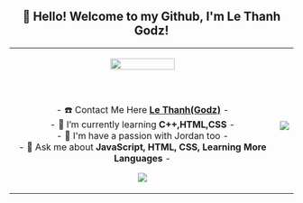 <h2 align="center">👋 Hello! Welcome to my Github, I'm Le Thanh Godz!</h2>
<p align="center">
<table align="center">
   <tr>
      <td>
         <p align="center">    
         <img align="center" src="https://i.imgur.com/lNP94tw.png" width="50%"/></a><br/>
         <br/><br/>
            <a href="#"><img align="center"></a>
         <br/><br/>
         - ☎️ Contact Me Here <strong><a href="https://facebook.com/lethanh.godz">Le Thanh(Godz)</a></strong> -
         <br/>
         - 🌱 I’m currently learning <strong>C++,HTML,CSS</strong> -
         <br/>
         - 🌴 I'm have a passion with Jordan too -
         <br/>
         - 💬 Ask me about <strong>JavaScript, HTML, CSS, Learning More Languages</strong> -
         <p align="center">                     
             <img align="center" src="https://github-readme-stats.vercel.app/api/top-langs/?username=LeThanhGodz&theme=radical&hide_border=true" />
         </p>  
      </td>
      <td>
      <br/>
         <img align="center" src="https://github-readme-stats.vercel.app/api/top-langs/?username=LeThanhGodz&layout=compact&theme=dracula&hide_langs_below=1" />       
      </td>
   </tr>
</table>
</p>

